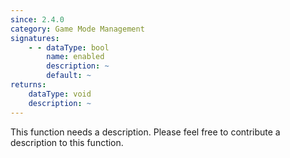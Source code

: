 ```yaml
---
since: 2.4.0
category: Game Mode Management
signatures:
    - - dataType: bool
        name: enabled
        description: ~
        default: ~
returns:
    dataType: void
    description: ~
---
```


This function needs a description. Please feel free to contribute a description to this function.
